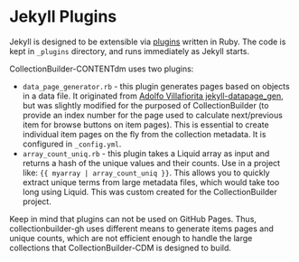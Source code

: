 # Jekyll Plugins

Jekyll is designed to be extensible via [plugins](https://jekyllrb.com/docs/plugins/) written in Ruby.
The code is kept in `_plugins` directory, and runs immediately as Jekyll starts.

CollectionBuilder-CONTENTdm uses two plugins:

- `data_page_generator.rb` - this plugin generates pages based on objects in a data file. It originated from [Adolfo Villafiorita jekyll-datapage_gen](https://github.com/avillafiorita/jekyll-datapage_gen), but was slightly modified for the purposed of CollectionBuilder (to provide an index number for the page used to calculate next/previous item for browse buttons on item pages). This is essential to create individual item pages on the fly from the collection metadata. It is configured in `_config.yml`. 
- `array_count_uniq.rb` - this plugin takes a Liquid array as input and returns a hash of the unique values and their counts. Use in a project like: `{{ myarray | array_count_uniq }}`. This allows you to quickly extract unique terms from large metadata files, which would take too long using Liquid. This was custom created for the CollectionBuilder project.

Keep in mind that plugins can not be used on GitHub Pages.
Thus, collectionbuilder-gh uses different means to generate items pages and unique counts, which are not efficient enough to handle the large collections that CollectionBuilder-CDM is designed to build.

